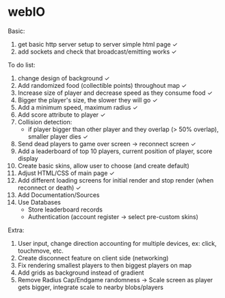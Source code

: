 # webIO

Basic:

1. get basic http server setup to server simple html page ✓
2. add sockets and check that broadcast/emitting works ✓

To do list:

1. change design of background ✓
2. Add randomized food (collectible points) throughout map ✓
3. Increase size of player and decrease speed as they consume food ✓
4. Bigger the player's size, the slower they will go ✓
5. Add a minimum speed, maximum radius ✓
6. Add score attribute to player ✓
7. Collision detection:
   - if player bigger than other player and they overlap (> 50% overlap),
     smaller player dies ✓
8. Send dead players to game over screen -> reconnect screen ✓
9. Add a leaderboard of top 10 players, current position of player, score display
10. Create basic skins, allow user to choose (and create default)
11. Adjust HTML/CSS of main page ✓
12. Add different loading screens for initial render and stop render (when reconnect or death) ✓
13. Add Documentation/Sources
14. Use Databases
    - Store leaderboard records
    - Authentication (account register -> select pre-custom skins)

Extra:

1. User input, change direction accounting for multiple devices, ex: click, touchmove, etc.
2. Create disconnect feature on client side (networking)
3. Fix rendering smallest players to then biggest players on map
4. Add grids as background instead of gradient
5. Remove Radius Cap/Endgame randomness -> Scale screen as player gets bigger, integrate scale to nearby blobs/players

